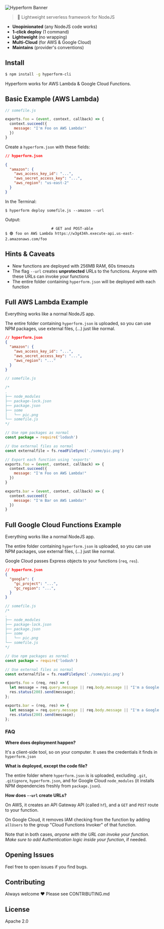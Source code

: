 

![Hyperform Banner](https://github.com/qngapparat/hyperform/blob/master/hyperform-banner.png)


> 🧪 Lightweight serverless framework for NodeJS

* **Unopinionated** (any NodeJS code works)
* **1-click deploy** (1 command)
* **Lightweight** (no wrapping)
* **Multi-Cloud** (for AWS & Google Cloud)
* **Maintains** (provider's conventions)

## Install

```sh
$ npm install -g hyperform-cli
```

Hyperform works for AWS Lambda & Google Cloud Functions.

## Basic Example (AWS Lambda)


```js
// somefile.js

exports.foo = (event, context, callback) => {
  context.succeed({
    message: "I'm Foo on AWS Lambda!"
  })
}
```

Create a `hyperform.json` with these fields:

```json 
// hyperform.json

{
  "amazon": {
    "aws_access_key_id": "...",
    "aws_secret_access_key": "...",
    "aws_region": "us-east-2"
  }
}
```

In the Terminal:

``` 
$ hyperform deploy somefile.js --amazon --url
```

Output: 

``` 
                     # GET and POST-able
$ 🟢 foo on AWS Lambda https://w3g434h.execute-api.us-east-2.amazonaws.com/foo
```

## Hints & Caveats

* New functions are deployed with 256MB RAM, 60s timeouts 
* The flag `--url` creates **unprotected** URLs to the functions. Anyone with these URLs can invoke your functions
* The entire folder containing `hyperform.json` will be deployed with each function



## Full AWS Lambda Example

Everything works like a normal NodeJS app. 

The entire folder containing `hyperform.json` is uploaded, so you can use NPM packages, use external files, (...) just like normal.


```json 
// hyperform.json 
{
  "amazon": {
    "aws_access_key_id": "...",
    "aws_secret_access_key": "...",
    "aws_region": "..."
  }
}
```

```js
// somefile.js

/* 
.
├── node_modules
├── package-lock.json
├── package.json
├── some
│   └── pic.png
└── somefile.js
*/ 

// Use npm packages as normal
const package = require('lodash')

// Use external files as normal 
const externalfile = fs.readFileSync('./some/pic.png')

// Export each function using 'exports'
exports.foo = (event, context, callback) => {
  context.succeed({
    message: "I'm Foo on AWS Lambda!"
  })
}

exports.bar = (event, context, callback) => {
  context.succeed({
    message: "I'm Bar on AWS Lambda!"
  })
}
```


## Full Google Cloud Functions Example 

Everything works like a normal NodeJS app. 

The entire folder containing `hyperform.json` is uploaded, so you can use NPM packages, use external files, (...) just like normal.

Google Cloud passes Express objects to your functions (`req`, `res`). 


```json 
// hyperform.json 
{
  "google": {
    "gc_project": "...",
    "gc_region": "...",
  }
}
```

```js
// somefile.js
/* 
.
├── node_modules
├── package-lock.json
├── package.json
├── some
│   └── pic.png
└── somefile.js
*/ 

// Use npm packages as normal
const package = require('lodash')

// Use external files as normal 
const externalfile = fs.readFileSync('./some/pic.png')

exports.foo = (req, res) => {
  let message = req.query.message || req.body.message || "I'm a Google Cloud Function, Foo";
  res.status(200).send(message);
};

exports.bar = (req, res) => {
  let message = req.query.message || req.body.message || "I'm a Google Cloud Function, Bar";
  res.status(200).send(message);
};
```



### FAQ

**Where does deployment happen?**

It's a client-side tool, so on your computer. It uses the credentials it finds in `hyperform.json`


**What is deployed, except the code file?**

The entire folder where `hyperform.json` is is uploaded, excluding `.git`, `.gitignore`, `hyperform.json`, and for Google Cloud `node_modules` (it installs NPM dependencies freshly from `package.json`).


**How does `--url` create URLs?**

On AWS, it creates an API Gateway API (called `hf`), and a `GET` and `POST` route to your function. 

On Google Cloud, it removes IAM checking from the function by adding `allUsers` to the group "Cloud Functions Invoker" of that function.

Note that in both cases, *anyone with the URL can invoke your function. Make sure to add Authentication logic inside your function*, if needed. 



## Opening Issues

Feel free to open issues if you find bugs.

## Contributing

Always welcome ❤️ Please see CONTRIBUTING.md

## License

Apache 2.0
